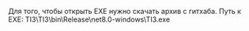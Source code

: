 Для того, чтобы открыть EXE нужно скачать архив с гитхаба.
Путь к EXE: TI3\TI3\bin\Release\net8.0-windows\TI3.exe
